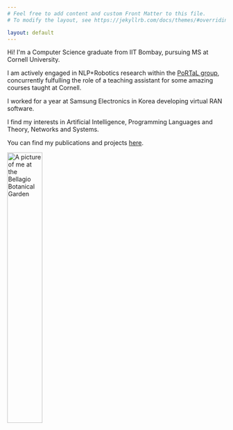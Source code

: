 ```yaml
---
# Feel free to add content and custom Front Matter to this file.
# To modify the layout, see https://jekyllrb.com/docs/themes/#overriding-theme-defaults

layout: default
---
```


Hi!
I'm a Computer Science graduate from IIT Bombay, pursuing MS at Cornell University.

I am actively engaged in NLP+Robotics research within the <a href="https://portal-cornell.github.io/">PoRTaL group</a>, concurrently fulfulling the role of a teaching assistant for some amazing courses taught at Cornell.

I worked for a year at Samsung Electronics in Korea developing virtual RAN software.
 
I find my interests in Artificial Intelligence, Programming Languages and Theory, Networks and Systems.

You can find my publications and projects <a href="{{site.baseurl}}/projects/"> here</a>.

<img width="40%" border-radius="50%" src="{{site.baseurl}}/assets/me.jpg" alt="A picture of me at the Bellagio Botanical Garden">